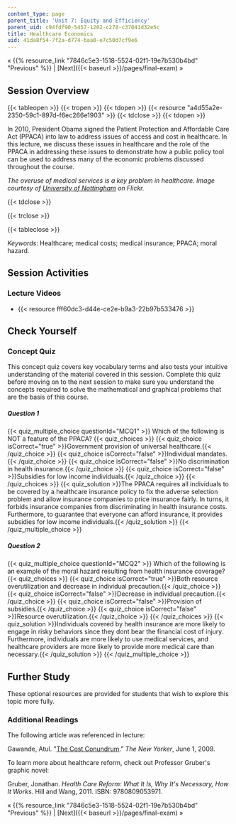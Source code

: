 ```yaml
---
content_type: page
parent_title: 'Unit 7: Equity and Efficiency'
parent_uid: c94fdf90-5457-1202-c278-c37041d32e5c
title: Healthcare Economics
uid: 41da8f54-7f2a-d774-baa0-e7c50d7cf9e6
---
```


« {{% resource_link "7846c5e3-1518-5524-02f1-19e7b530b4bd" "Previous" %}} | [Next]({{< baseurl >}}/pages/final-exam) »

Session Overview
----------------

{{< tableopen >}}
{{< tropen >}}
{{< tdopen >}}
{{< resource "a4d55a2e-2350-59c1-897d-f6ec266e1903" >}}
{{< tdclose >}}
{{< tdopen >}}


In 2010, President Obama signed the Patient Protection and Affordable Care Act (PPACA) into law to address issues of access and cost in healthcare. In this lecture, we discuss these issues in healthcare and the role of the PPACA in addressing these issues to demonstrate how a public policy tool can be used to address many of the economic problems discussed throughout the course.

_The overuse of medical services is a key problem in healthcare. Image courtesy of [University of Nottingham](http://www.flickr.com/photos/uonottingham/6673322549/in/photostream/) on Flickr._


{{< tdclose >}}

{{< trclose >}}

{{< tableclose >}}

_Keywords_: Healthcare; medical costs; medical insurance; PPACA; moral hazard.

Session Activities
------------------

### Lecture Videos

*   {{< resource fff60dc3-d44e-ce2e-b9a3-22b97b533476 >}}

Check Yourself
--------------

### Concept Quiz

This concept quiz covers key vocabulary terms and also tests your intuitive understanding of the material covered in this session. Complete this quiz before moving on to the next session to make sure you understand the concepts required to solve the mathematical and graphical problems that are the basis of this course.

##### Question 1
 {{< quiz_multiple_choice questionId="MCQ1" >}} Which of the following is NOT a feature of the PPACA? {{< quiz_choices >}} {{< quiz_choice isCorrect="true" >}}Government provision of universal healthcare.{{< /quiz_choice >}} {{< quiz_choice isCorrect="false" >}}Individual mandates.{{< /quiz_choice >}} {{< quiz_choice isCorrect="false" >}}No discrimination in health insurance.{{< /quiz_choice >}} {{< quiz_choice isCorrect="false" >}}Subsidies for low income individuals.{{< /quiz_choice >}} {{< /quiz_choices >}} {{< quiz_solution >}}The PPACA requires all individuals to be covered by a healthcare insurance policy to fix the adverse selection problem and allow insurance companies to price insurance fairly. In turns, it forbids insurance companies from discriminating in health insurance costs. Furthermore, to guarantee that everyone can afford insurance, it provides subsidies for low income individuals.{{< /quiz_solution >}} {{< /quiz_multiple_choice >}}
##### Question 2
 {{< quiz_multiple_choice questionId="MCQ2" >}} Which of the following is an example of the moral hazard resulting from health insurance coverage? {{< quiz_choices >}} {{< quiz_choice isCorrect="true" >}}Both resource overutilization and decrease in individual precaution.{{< /quiz_choice >}} {{< quiz_choice isCorrect="false" >}}Decrease in individual precaution.{{< /quiz_choice >}} {{< quiz_choice isCorrect="false" >}}Provision of subsidies.{{< /quiz_choice >}} {{< quiz_choice isCorrect="false" >}}Resource overutilization.{{< /quiz_choice >}} {{< /quiz_choices >}} {{< quiz_solution >}}Individuals covered by health insurance are more likely to engage in risky behaviors since they dont bear the financial cost of injury. Furthermore, individuals are more likely to use medical services, and healthcare providers are more likely to provide more medical care than necessary.{{< /quiz_solution >}} {{< /quiz_multiple_choice >}}

Further Study
-------------

These optional resources are provided for students that wish to explore this topic more fully.

### Additional Readings

The following article was referenced in lecture:

Gawande, Atul. "[The Cost Conundrum](http://www.newyorker.com/reporting/2009/06/01/090601fa_fact_gawande)." _The New Yorker_, June 1, 2009.

To learn more about healthcare reform, check out Professor Gruber's graphic novel:

Gruber, Jonathan. _Health Care Reform: What It Is, Why It's Necessary, How It Works_. Hill and Wang, 2011. ISBN: 9780809053971.

« {{% resource_link "7846c5e3-1518-5524-02f1-19e7b530b4bd" "Previous" %}} | [Next]({{< baseurl >}}/pages/final-exam) »